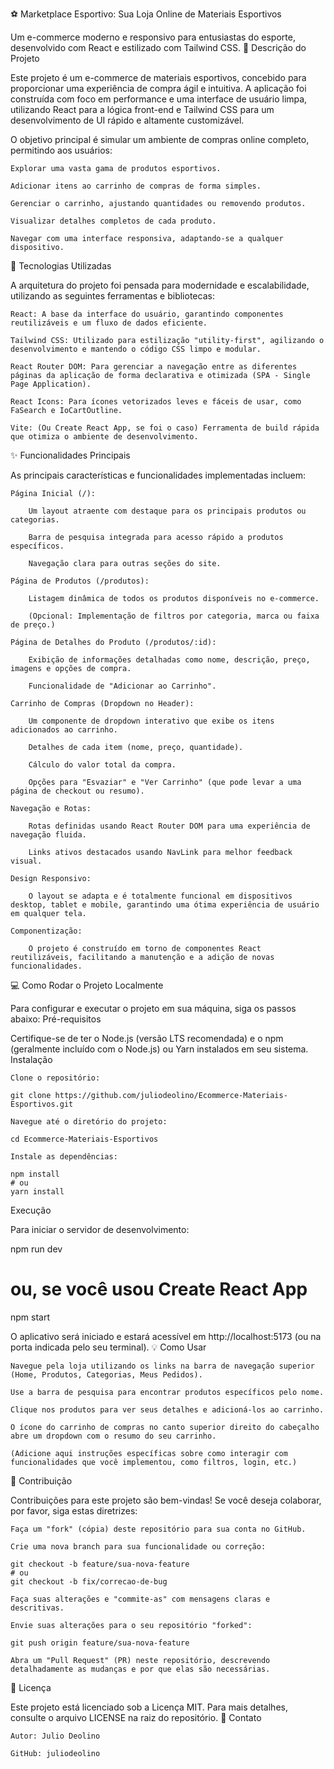 ⚽ Marketplace Esportivo: Sua Loja Online de Materiais Esportivos

Um e-commerce moderno e responsivo para entusiastas do esporte, desenvolvido com React e estilizado com Tailwind CSS.
📝 Descrição do Projeto

Este projeto é um e-commerce de materiais esportivos, concebido para proporcionar uma experiência de compra ágil e intuitiva. A aplicação foi construída com foco em performance e uma interface de usuário limpa, utilizando React para a lógica front-end e Tailwind CSS para um desenvolvimento de UI rápido e altamente customizável.

O objetivo principal é simular um ambiente de compras online completo, permitindo aos usuários:

    Explorar uma vasta gama de produtos esportivos.

    Adicionar itens ao carrinho de compras de forma simples.

    Gerenciar o carrinho, ajustando quantidades ou removendo produtos.

    Visualizar detalhes completos de cada produto.

    Navegar com uma interface responsiva, adaptando-se a qualquer dispositivo.

🚀 Tecnologias Utilizadas

A arquitetura do projeto foi pensada para modernidade e escalabilidade, utilizando as seguintes ferramentas e bibliotecas:

    React: A base da interface do usuário, garantindo componentes reutilizáveis e um fluxo de dados eficiente.

    Tailwind CSS: Utilizado para estilização "utility-first", agilizando o desenvolvimento e mantendo o código CSS limpo e modular.

    React Router DOM: Para gerenciar a navegação entre as diferentes páginas da aplicação de forma declarativa e otimizada (SPA - Single Page Application).

    React Icons: Para ícones vetorizados leves e fáceis de usar, como FaSearch e IoCartOutline.

    Vite: (Ou Create React App, se foi o caso) Ferramenta de build rápida que otimiza o ambiente de desenvolvimento.


✨ Funcionalidades Principais

As principais características e funcionalidades implementadas incluem:

    Página Inicial (/):

        Um layout atraente com destaque para os principais produtos ou categorias.

        Barra de pesquisa integrada para acesso rápido a produtos específicos.

        Navegação clara para outras seções do site.

    Página de Produtos (/produtos):

        Listagem dinâmica de todos os produtos disponíveis no e-commerce.

        (Opcional: Implementação de filtros por categoria, marca ou faixa de preço.)

    Página de Detalhes do Produto (/produtos/:id):

        Exibição de informações detalhadas como nome, descrição, preço, imagens e opções de compra.

        Funcionalidade de "Adicionar ao Carrinho".

    Carrinho de Compras (Dropdown no Header):

        Um componente de dropdown interativo que exibe os itens adicionados ao carrinho.

        Detalhes de cada item (nome, preço, quantidade).

        Cálculo do valor total da compra.

        Opções para "Esvaziar" e "Ver Carrinho" (que pode levar a uma página de checkout ou resumo).

    Navegação e Rotas:

        Rotas definidas usando React Router DOM para uma experiência de navegação fluida.

        Links ativos destacados usando NavLink para melhor feedback visual.

    Design Responsivo:

        O layout se adapta e é totalmente funcional em dispositivos desktop, tablet e mobile, garantindo uma ótima experiência de usuário em qualquer tela.

    Componentização:

        O projeto é construído em torno de componentes React reutilizáveis, facilitando a manutenção e a adição de novas funcionalidades.

💻 Como Rodar o Projeto Localmente

Para configurar e executar o projeto em sua máquina, siga os passos abaixo:
Pré-requisitos

Certifique-se de ter o Node.js (versão LTS recomendada) e o npm (geralmente incluído com o Node.js) ou Yarn instalados em seu sistema.
Instalação

    Clone o repositório:

    git clone https://github.com/juliodeolino/Ecommerce-Materiais-Esportivos.git

    Navegue até o diretório do projeto:

    cd Ecommerce-Materiais-Esportivos

    Instale as dependências:

    npm install
    # ou
    yarn install

Execução

Para iniciar o servidor de desenvolvimento:

npm run dev
# ou, se você usou Create React App
npm start

O aplicativo será iniciado e estará acessível em http://localhost:5173 (ou na porta indicada pelo seu terminal).
💡 Como Usar

    Navegue pela loja utilizando os links na barra de navegação superior (Home, Produtos, Categorias, Meus Pedidos).

    Use a barra de pesquisa para encontrar produtos específicos pelo nome.

    Clique nos produtos para ver seus detalhes e adicioná-los ao carrinho.

    O ícone do carrinho de compras no canto superior direito do cabeçalho abre um dropdown com o resumo do seu carrinho.

    (Adicione aqui instruções específicas sobre como interagir com funcionalidades que você implementou, como filtros, login, etc.)

🤝 Contribuição

Contribuições para este projeto são bem-vindas! Se você deseja colaborar, por favor, siga estas diretrizes:

    Faça um "fork" (cópia) deste repositório para sua conta no GitHub.

    Crie uma nova branch para sua funcionalidade ou correção:

    git checkout -b feature/sua-nova-feature
    # ou
    git checkout -b fix/correcao-de-bug

    Faça suas alterações e "commite-as" com mensagens claras e descritivas.

    Envie suas alterações para o seu repositório "forked":

    git push origin feature/sua-nova-feature

    Abra um "Pull Request" (PR) neste repositório, descrevendo detalhadamente as mudanças e por que elas são necessárias.

📄 Licença

Este projeto está licenciado sob a Licença MIT. Para mais detalhes, consulte o arquivo LICENSE na raiz do repositório.
📧 Contato

    Autor: Julio Deolino

    GitHub: juliodeolino


